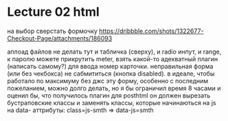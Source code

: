 Lecture 02 
html
=============

на выбор
сверстать формочку
https://dribbble.com/shots/1322677-Checkout-Page/attachments/186093


аплоад файлов не делать
тут и табличка (сверху), и radio инпут, и range, к паролю можете прикрутить meter, взять какой-то адекватный плагин (написать самому?) для ввода номер карточки. неправильная форма (или без чекбокса) не сабмититься (кнопка disabled). в идеале, чтобы работало по максимуму без джс
эту форму, особенно с последним пожеланием, можно долго делать, но я бы ограничил время 8 часами и оценил бы, что получилось
плагин для posthtml
он должен вырезать бустраповские классы и заменять классы, которые начинаються на js на data- аттрибуты: class=js-smth => data-js=smth